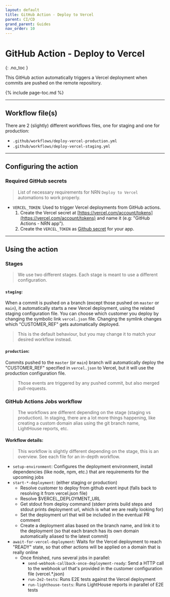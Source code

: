 ```yaml
---
layout: default
title: GitHub Action - Deploy to Vercel
parent: CI/CD
grand_parent: Guides
nav_order: 10
---
```


# GitHub Action - Deploy to Vercel
{: .no_toc }

<div class="code-example" markdown="1">
This GitHub action automatically triggers a Vercel deployment when commits are pushed on the remote repository.
</div>

{% include page-toc.md %}

---

## Workflow file(s)

There are 2 (slightly) different workflows files, one for staging and one for production:

- `.github/workflows/deploy-vercel-production.yml`
- `.github/workflows/deploy-vercel-staging.yml`

---

## Configuring the action

### Required GitHub secrets

> List of necessary requirements for NRN `Deploy to Vercel` automations to work properly.

- `VERCEL_TOKEN`: Used to trigger Vercel deployments from GitHub actions.
    1. Create the Vercel secret at [https://vercel.com/account/tokens](https://vercel.com/account/tokens) and name it (e.g: "GitHub Actions - NRN app").
    1. Create the `VERCEL_TOKEN` as [Github secret](https://github.com/UnlyEd/next-right-now/settings/secrets) for your app.

---

## Using the action

### Stages

> We use two different stages. Each stage is meant to use a different configuration.

#### `staging`:
When a commit is pushed on a branch (except those pushed on `master` or `main`), it automatically starts a new Vercel deployment, using the related staging configuration file.
You can choose which customer you deploy by changing the symbolic link `vercel.json` file.
Changing the symlink changes which "CUSTOMER_REF" gets automatically deployed.

> This is the default behaviour, but you may change it to match your desired workflow instead.

#### `production`:
Commits pushed to the `master` (or `main`) branch will automatically deploy the "CUSTOMER_REF" specified in `vercel.json` to Vercel, but it will use the production configuration file.

> Those events are triggered by any pushed commit, but also merged pull-requests.

### GitHub Actions Jobs workflow

> The workflows are different depending on the stage (staging vs production).
> In staging, there are a lot more things happening, like creating a custom domain alias using the git branch name, LightHouse reports, etc.

#### Workflow details:

> This workflow is slightly different depending on the stage, this is an overview.
> See each file for an in-depth workflow.

- `setup-environment`: Configures the deployment environment, install dependencies (like node, npm, etc.) that are requirements for the upcoming jobs
- `start-*-deployment`: (either staging or production)
    - Resolve customer to deploy from github event input (falls back to resolving it from vercel.json file)
    - Resolve $VERCEL_DEPLOYMENT_URL
    - Get stdout from deploy command (stderr prints build steps and stdout prints deployment url, which is what we are really looking for)
    - Set the deployment url that will be included in the eventual PR comment
    - Create a deployment alias based on the branch name, and link it to the deployment (so that each branch has its own domain automatically aliased to the latest commit)
- `await-for-vercel-deployment`: Waits for the Vercel deployment to reach "READY" state, so that other actions will be applied on a domain that is really online
    - Once finished, runs several jobs in parallel:
        - `send-webhook-callback-once-deployment-ready`: Send a HTTP call to the webhook url that's provided in the customer configuration file (vercel.*.json)
        - `run-2e2-tests`: Runs E2E tests against the Vercel deployment
        - `run-lighthouse-tests`: Runs LightHouse reports in parallel of E2E tests
